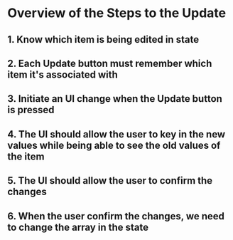 # Overview of the Steps to the Update

## 1. Know which item is being edited in state
## 2. Each Update button must remember which item it's associated with
## 3. Initiate an UI change when the Update button is pressed
## 4. The UI should allow the user to key in the new values while being able to see the old values of the item
## 5. The UI should allow the user to confirm the changes
## 6. When the user confirm the changes, we need to change the array in the state